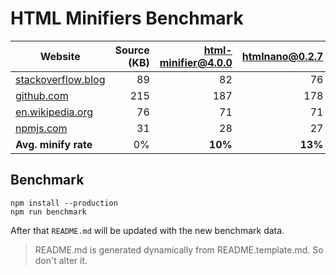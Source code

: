# HTML Minifiers Benchmark

[html-minifier@4.0.0]: https://www.npmjs.com/package/html-minifier
[htmlnano@0.2.7]: https://www.npmjs.com/package/htmlnano

| Website | Source (KB) | [html-minifier@4.0.0] | [htmlnano@0.2.7] |
|---------|------------:|----------------:|-----------:|
| [stackoverflow.blog](https://stackoverflow.blog/) | 89 | 82 | 76 |
| [github.com](https://github.com/) | 215 | 187 | 178 |
| [en.wikipedia.org](https://en.wikipedia.org/wiki/Main_Page) | 76 | 71 | 71 |
| [npmjs.com](https://www.npmjs.com/features) | 31 | 28 | 27 |
| **Avg. minify rate** | 0% | **10%** | **13%** |


## Benchmark
```
npm install --production
npm run benchmark
```

After that `README.md` will be updated with the new benchmark data.

> README.md is generated dynamically from README.template.md. So don't alter it.
